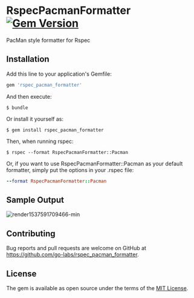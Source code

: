 RspecPacmanFormatter [![Gem Version](https://badge.fury.io/rb/rspec_pacman_formatter.png)](http://badge.fury.io/rb/rspec_pacman_formatter)
=========

PacMan style formatter for Rspec

## Installation

Add this line to your application's Gemfile:

```ruby
gem 'rspec_pacman_formatter'
```

And then execute:

    $ bundle

Or install it yourself as:

    $ gem install rspec_pacman_formatter

Then, when running rspec:

    $ rspec --format RspecPacmanFormatter::Pacman

Or, if you want to use RspecPacmanFormatter::Pacman as your default formatter, simply put the options in your .rspec file:

```ruby
--format RspecPacmanFormatter::Pacman
```

## Sample Output

![render1537591709466-min](https://user-images.githubusercontent.com/4663192/45913634-52e14e00-bdf3-11e8-9540-f1e291cbf72a.gif)

## Contributing

Bug reports and pull requests are welcome on GitHub at https://github.com/go-labs/rspec_pacman_formatter.

## License

The gem is available as open source under the terms of the [MIT License](http://opensource.org/licenses/MIT).

